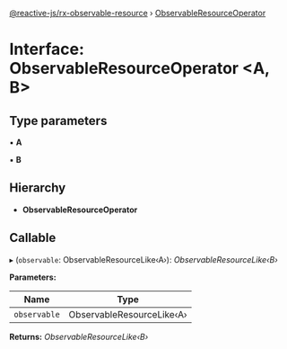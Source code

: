 [@reactive-js/rx-observable-resource](../README.md) › [ObservableResourceOperator](observableresourceoperator.md)

# Interface: ObservableResourceOperator <**A, B**>

## Type parameters

▪ **A**

▪ **B**

## Hierarchy

* **ObservableResourceOperator**

## Callable

▸ (`observable`: ObservableResourceLike‹A›): *ObservableResourceLike‹B›*

**Parameters:**

Name | Type |
------ | ------ |
`observable` | ObservableResourceLike‹A› |

**Returns:** *ObservableResourceLike‹B›*
